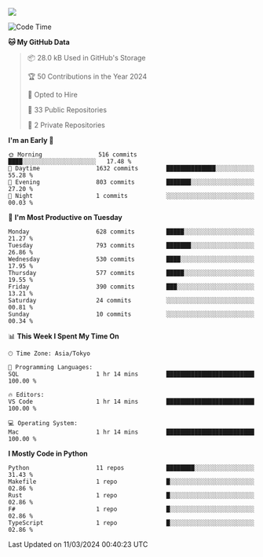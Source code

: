 ![](https://komarev.com/ghpvc/?username=kitagawa-hr)

<!--START_SECTION:waka-->
![Code Time](http://img.shields.io/badge/Code%20Time-798%20hrs%2059%20mins-blue)

**🐱 My GitHub Data** 

> 📦 28.0 kB Used in GitHub's Storage 
 > 
> 🏆 50 Contributions in the Year 2024
 > 
> 💼 Opted to Hire
 > 
> 📜 33 Public Repositories 
 > 
> 🔑 2 Private Repositories 
 > 
**I'm an Early 🐤** 

```text
🌞 Morning                516 commits         ████░░░░░░░░░░░░░░░░░░░░░   17.48 % 
🌆 Daytime                1632 commits        ██████████████░░░░░░░░░░░   55.28 % 
🌃 Evening                803 commits         ███████░░░░░░░░░░░░░░░░░░   27.20 % 
🌙 Night                  1 commits           ░░░░░░░░░░░░░░░░░░░░░░░░░   00.03 % 
```
📅 **I'm Most Productive on Tuesday** 

```text
Monday                   628 commits         █████░░░░░░░░░░░░░░░░░░░░   21.27 % 
Tuesday                  793 commits         ███████░░░░░░░░░░░░░░░░░░   26.86 % 
Wednesday                530 commits         ████░░░░░░░░░░░░░░░░░░░░░   17.95 % 
Thursday                 577 commits         █████░░░░░░░░░░░░░░░░░░░░   19.55 % 
Friday                   390 commits         ███░░░░░░░░░░░░░░░░░░░░░░   13.21 % 
Saturday                 24 commits          ░░░░░░░░░░░░░░░░░░░░░░░░░   00.81 % 
Sunday                   10 commits          ░░░░░░░░░░░░░░░░░░░░░░░░░   00.34 % 
```


📊 **This Week I Spent My Time On** 

```text
🕑︎ Time Zone: Asia/Tokyo

💬 Programming Languages: 
SQL                      1 hr 14 mins        █████████████████████████   100.00 % 

🔥 Editors: 
VS Code                  1 hr 14 mins        █████████████████████████   100.00 % 

💻 Operating System: 
Mac                      1 hr 14 mins        █████████████████████████   100.00 % 
```

**I Mostly Code in Python** 

```text
Python                   11 repos            ████████░░░░░░░░░░░░░░░░░   31.43 % 
Makefile                 1 repo              █░░░░░░░░░░░░░░░░░░░░░░░░   02.86 % 
Rust                     1 repo              █░░░░░░░░░░░░░░░░░░░░░░░░   02.86 % 
F#                       1 repo              █░░░░░░░░░░░░░░░░░░░░░░░░   02.86 % 
TypeScript               1 repo              █░░░░░░░░░░░░░░░░░░░░░░░░   02.86 % 
```




 Last Updated on 11/03/2024 00:40:23 UTC
<!--END_SECTION:waka-->
